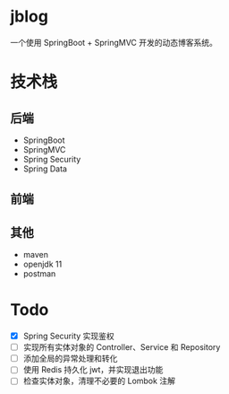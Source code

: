 # jblog

一个使用 SpringBoot + SpringMVC 开发的动态博客系统。

# 技术栈

## 后端

- SpringBoot
- SpringMVC
- Spring Security
- Spring Data

## 前端

## 其他

- maven
- openjdk 11
- postman

# Todo

- [x] Spring Security 实现鉴权
- [ ] 实现所有实体对象的 Controller、Service 和 Repository
- [ ] 添加全局的异常处理和转化
- [ ] 使用 Redis 持久化 jwt，并实现退出功能
- [ ] 检查实体对象，清理不必要的 Lombok 注解